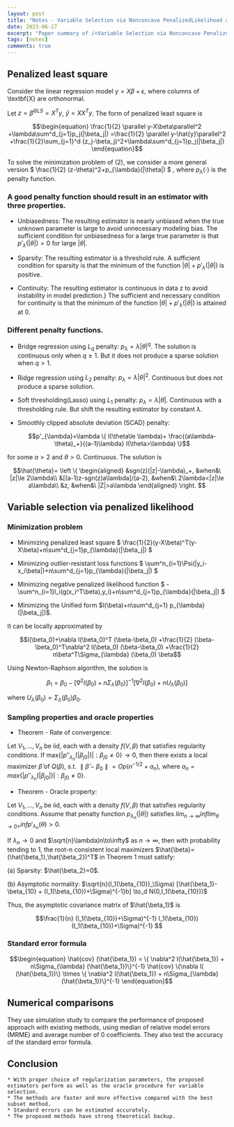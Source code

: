 ```yaml
---
layout: post
title: "Notes - Variable Selection via Nonconcave PenalizedLikelihood and its Oracle Properties"
date: 2023-06-27
excerpt: "Paper summary of /<Variable Selection via Nonconcave PenalizedLikelihood and its Oracle Properties/>."
tags: [notes]
comments: true
---
```


## Penalized least square

Consider the linear regression model $y=X\beta+\epsilon$, where columns of \textbf{X} are orthonormal.

Let $z=\hat{\beta}^{OLS}=X^T y$, $\hat{y}=XX^Ty$. The form of penalized least square is

$$\begin{equation}
\frac{1}{2} \parallel y-X\beta\parallel^2 +\lambda\sum^d_{j=1}p_j(|\beta_j|)
=\frac{1}{2} \parallel y-\hat{y}\parallel^2 +\frac{1}{2}\sum_{j=1}^d (z_j-\beta_j)^2+\lambda\sum^d_{j=1}p_j(|\beta_j|)
  \end{equation}$$


To solve the minimization problem of (2), we consider a more general version
$
    \frac{1}{2} (z-\theta)^2+p_{\lambda}(|\theta|)
$
, where $p_{\lambda}(\cdot)$ is the penalty function.


### A good penalty function should result in an estimator with three properties.

* Unbiasedness: The resulting estimator is nearly unbiased when the true unknown parameter is large to avoid unnecessary modeling bias.
The sufficient condition for unbiasedness for a large true parameter is that $p'_{\lambda}(|\theta|)=0$ for large $|\theta|$.

* Sparsity: The resulting estimator is a threshold rule.
A sufficient condition for sparsity is that the minimum of the function $|\theta|+p'_{\lambda}(|\theta|)$ is positive.

* Continuity: The resulting estimator is continuous in data
z to avoid instability in model prediction.}
The sufficient and necessary condition for continuity is that the minimum of the function $|\theta|+p'_{\lambda}(|\theta|)$ is attained at 0.

### Different penalty functions.

* Bridge regression using $L_q$ penalty: $p_{\lambda}=\lambda|\theta|^q$. The solution is continuous only when $q\ge1$. But it does not produce a sparse solution when $q>1$.
* Ridge regression using $L_2$ penalty: $p_{\lambda}=\lambda|\theta|^2$. Continuous but does not produce a sparse solution.
* Soft thresholding(Lasso) using $L_1$ penalty: $p_{\lambda}=\lambda|\theta|$. Continuous with a thresholding rule. But shift the resulting estimator by constant $\lambda$.
* Smoothly clipped absolute deviation (SCAD) penalty:

  $$p'_{\lambda}=\lambda \{ I(\theta\le \lambda)+ \frac{(a\lambda-\theta)_+}{(a-1)\lambda} I(\theta>\lambda) \}$$

for some $a>2$ and $\theta>0$. Continuous. The solution is

$$\hat{\theta}=
\left \{ 
\begin{aligned}
    &sgn(z)(|z|-\lambda)_+, &when&\ |z|\le 2\lambda\\
    &[(a-1)z-sgn(z)a\lambda]/(a-2), &when&\ 2\lambda<|z|\le a\lambda\\
    &z, &when&\ |Z|>a\lambda
\end{aligned}
\right. $$


## Variable selection via penalized likelihood

### Minimization problem
  
* Minimizing penalized least square
$
\frac{1}{2}(y-X\beta)^T(y-X\beta)+n\sum^d_{j=1}p_{\lambda}(|\beta_j|)
$

* Minimizing outlier-resistant loss functions
$
\sum^n_{i=1}\Psi(|y_i-x_i\beta|)+n\sum^d_{j=1}p_{\lambda}(|\beta_j|)
$

* Minimizing negative penalized likelihood function
$
-\sum^n_{i=1}l_i(g(x_i^T\beta),y_i)+n\sum^d_{j=1}p_{\lambda}(|\beta_j|)
$

* Minimizing the Unified form $l(\beta)+n\sum^d_{j=1} p_{\lambda}(|\beta_j|)$.
  
It can be locally approximated by
  
$$l(\beta_0)+\nabla l(\beta_0)^T (\beta-\beta_0) +\frac{1}{2} (\beta-\beta_0)^T\nabla^2 l(\beta_0) (\beta-\beta_0) +\frac{1}{2} n\beta^T\Sigma_{\lambda} (\beta_0) \beta$$

Using Newton-Raphson algorithm, the solution is 
  
$$\beta_1=\beta_0-[\nabla^2 l(\beta_0)+n\Sigma_{\lambda} (\beta_0)]^{-1}[\nabla^2 l(\beta_0)+nU_{\lambda} (\beta_0)]$$
  
where $U_{\lambda}(\beta_0)=\Sigma_{\lambda}(\beta_0)\beta_0$.


### Sampling properties and oracle properties
  
* Theorem - Rate of convergence:
  
Let $V_1, ..., V_n$ be iid, each with a density $f(V,\beta)$ that satisfies regularity conditions. If max$\{ |p''_{\lambda_n}(|\beta_{j0}|)| : \beta_{j0}\ne 0 \} \to 0$, then there exists a local maximizer $\hat{\beta}$ of $Q(\beta)$, s.t. $\parallel \hat{\beta}-\beta_0 \parallel =Op(n^{-1/2}+a_n)$, where $a_n= max\{ |p''_{\lambda_n}(|\beta_{j0}|)| : \beta_{j0}\ne 0 \}$.


* Theorem - Oracle property:
  
Let $V_1, ..., V_n$ be iid, each with a density $f(V,\beta)$ that satisfies regularity conditions. Assume that penalty function $p_{\lambda_n}(|\theta|)$ satisfies 
$lim_{n\to\infty} inf lim_{\theta\to 0+}inf p'_{\lambda_n}(\theta)>0$.

If $\lambda_n\to0$ and $\sqrt{n}\lambda)n\to\infty$ as $n\to \infty$, then with probability tending to 1, the root-n consistent local maximizers $\hat{\beta}=(\hat{\beta_1},\hat{\beta_2})^T$ in Theorem 1 must satisfy:

(a) Sparsity: $\hat{\beta_2}=0$.

(b) Asymptotic normality: $\sqrt{n}(I_1(\beta_{10})_\Sigma) [\hat{\beta_1}-\beta_{10} + (I_1(\beta_{10})+\Sigma)^{-1}b] \to_d N(0,I_1(\beta_{10}))$


Thus, the asymptotic covariance matrix of $\hat{\beta_1}$ is

$$\frac{1}{n} (I_1(\beta_{10})+\Sigma)^{-1} I_1(\beta_{10})(I_1(\beta_{10})+\Sigma)^{-1} $$


### Standard error formula

$$\begin{equation}
    \hat{cov} (\hat{\beta_1}) = \{ \nabla^2 l(\hat{\beta_1}) + n\Sigma_{\lambda} (\hat{\beta_1})\}^{-1}  \hat{cov} \{\nabla l( (\hat{\beta_1})\} \times  \{ \nabla^2 l(\hat{\beta_1}) + n\Sigma_{\lambda} (\hat{\beta_1})\}^{-1}
\end{equation}$$



## Numerical comparisons
They use simulation study to compare the performance of proposed approach with existing methods, using median of relative model errors (MRME) and average number of 0 coefficients. They also test the accuracy of the standard error formula.

## Conclusion

    * With proper choice of regularization parameters, the proposed estimators perform as well as the oracle procedure for variable selection.
    * The methods are faster and more effective compared with the best subset method.
    * Standard errors can be estimated accurately.
    * The proposed methods have strong theoretical backup.

